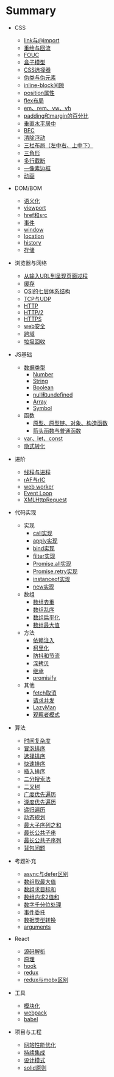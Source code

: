 # Summary
* CSS
  * [link与@import](css.md#link-import)
  * [重绘与回流](css.md#重绘与回流)
  * [FOUC](css.md#FOUC)
  * [盒子模型](css.md#盒子模型)
  * [CSS选择器](css.md#CSS选择器)
  * [伪类与伪元素](css.md#伪类与伪元素)
  * [inline-block间隙](css.md#inline-block间隙)
  * [position属性](css.md#position属性)
  * [flex布局](css.md#flex布局)
  * [em、rem、vw、vh](css.md#em、rem、vw、vh)
  * [padding和margin的百分比](css.md#padding和margin的百分比)
  * [垂直水平居中](css.md#垂直水平居中)
  * [BFC](css.md#BFC)
  * [清除浮动](css.md#清除浮动)
  * [三栏布局（左中右、上中下）](css.md#三栏布局（左中右、上中下）)
  * [三角形](css.md#三角形)
  * [多行截断](css.md#多行截断)
  * [一像素边框](css.md#一像素边框)
  * [动画](css.md#动画)


* DOM/BOM
  * [语义化](dom-bom.md#语义化)
  * [viewport](dom-bom.md#viewport)
  * [href和src](dom-bom.md#href和src)
  * [事件](dom-bom.md#事件)
  * [window](dom-bom.md#window)
  * [location](dom-bom.md#location)
  * [history](dom-bom.md#history)
  * [存储](dom-bom/BOM.md#存储)


* 浏览器与网络
  * [从输入URL到呈现页面过程](browser.md#从输入URL到呈现页面过程)
  * [缓存](browser.md#缓存)
  * [OSI的七层体系结构](browser.md#OSI的七层体系结构)
  * [TCP与UDP](browser.md#TCP与UDP)
  * [HTTP](browser.md#HTTP)
  * [HTTP/2](browser.md#HTTP2)
  * [HTTPS](browser.md#HTTPS)
  * [web安全](browser.md#web安全)
  * [跨域](browser.md#跨域)
  * [垃圾回收](browser.md#垃圾回收)


* JS基础
  * [数据类型](type.md#数据类型)
    * [Number](type.md#Number)
    * [String](type.md#String)
    * [Boolean](type.md#Boolean)
    * [null和undefined](type.md#null和undefined)
    * [Array](type.md#Array)
    * [Symbol](type.md#Symbol)
  * 函数
    * [原型、原型链、对象、构造函数](basis.md#原型、原型链、对象、构造函数)
    * [箭头函数与普通函数](basis.md#箭头函数与普通函数)
  * [var、let、const](basis.md#var、let、const)
  * [隐式转化](note/toutiao.md#隐式转化)


* 进阶
  * [线程与进程](note/advanced.md#线程与进程)
  * [rAF与rIC](note/advanced.md#rAF与rIC)
  * [web worker](note/advanced.md#web-worker)
  * [Event Loop](note/advanced.md#Event-Loop)
  * [XMLHttpRequest](note/XMLHttpRequest.md)


* 代码实现
  * 实现
    * [call实现](note/solution/achieve.md#call)
    * [apply实现](note/solution/achieve.md#apply)
    * [bind实现](note/solution/achieve.md#bind)
    * [filter实现](note/solution/achieve.md#filter)
    * [Promise.all实现](note/solution/achieve.md#PromiseAll)
    * [Promise.retry实现](note/solution/achieve.md#PromiseRetry)
    * [instanceof实现](note/solution/achieve.md#instanceof)
    * [new实现](note/solution/achieve.md#new)
  * 数组
    * [数组去重](note/solution/array.md#数组去重)
    * [数组乱序](note/solution/array.md#数组乱序)
    * [数组扁平化](note/solution/array.md#数组扁平化)
    * [数组最大值](note/solution/array.md#数组最大值)
  * 方法
    * [依赖注入](note/solution/way.md#依赖注入)
    * [柯里化](note/solution/way.md#柯里化)
    * [防抖和节流](note/solution/way.md#防抖和节流)
    * [深拷贝](note/solution/way.md#深拷贝)
    * [继承](note/solution/way.md#继承)
    * [promisify](note/solution/way.md#promisify)
  * 其他
    * [fetch取消](note/solution/other.md#fetch取消)
    * [请求并发](note/solution/other.md#请求并发)
    * [LazyMan](note/solution/other.md#LazyMan)
    * [观察者模式](note/solution/other.md#观察者模式)


* 算法
  * [时间复杂度](note/algorithm.md#时间复杂度)
  * [冒泡排序](note/algorithm.md#冒泡排序)
  * [选择排序](note/algorithm.md#选择排序)
  * [快速排序](note/algorithm.md#快速排序)
  * [插入排序](note/algorithm.md#插入排序)
  * [二分搜索法](note/algorithm.md#二分搜索法)
  * [二叉树](note/algorithm.md#二叉树)
  * [广度优先遍历](note/algorithm.md#广度优先遍历)
  * [深度优先遍历](note/algorithm.md#深度优先遍历)
  * [递归遍历](note/algorithm.md#递归遍历)
  * [动态规划](note/algorithm.md#动态规划)
  * [最大子序列之和](note/algorithm.md#最大子序列之和)
  * [最长公共子串](note/algorithm.md#最长公共子串)
  * [最长公共子序列](note/algorithm.md#最长公共子序列)
  * [背包问题](note/algorithm.md#背包问题)


* 考题补充
  * [async与defer区别](note/problems/README.md#asyncDefer)
  * [数组取最大值](note/solution/array.md#max)
  * [数组求目标和](note/solution.md#数组内求目标和)
  * [数组内求2值和](note/solution.md#数组求2值和)
  * [数字千分位处理](note/toutiao.md#数字千分位处理)
  * [事件委托](note/toutiao.md#事件委托)
  * [数据类型转换](note/toutiao.md#数据类型转换)
  * [arguments](note/toutiao.md#arguments)


* React
  * [源码解析](note/react.md#源码解析)
  * [原理](note/react.md#原理)
  * [hook](note/react.md#hook)
  * [redux](note/redux-mobx.md#redux)
  * [redux与mobx区别](note/redux-mobx.md#redux与mobx区别)


* 工具
  * [模块化](note/build.md#模块化)
  * [webpack](note/build.md#webpack)
  * [babel](note/build.md#babel)


* 项目与工程
  * [网站性能优化](engineering.md#网站性能优化)
  * [持续集成](engineering.md#持续集成)
  * [设计模式](engineering.md#设计模式)
  * [solid原则](engineering.md#solid原则)